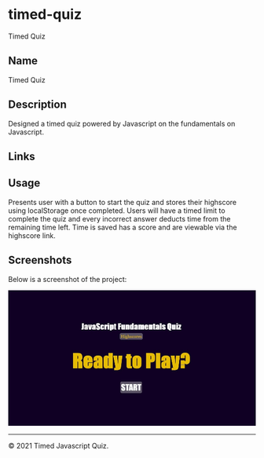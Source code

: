 # timed-quiz
Timed Quiz

## Name
Timed Quiz


## Description
Designed a timed quiz powered by Javascript on the fundamentals on Javascript.


## Links
<!-- [Source Code](https://github.com/asantercureton/timed-quiz)


[Description Link](https://asantercureton.github.io/personal-portfolio/) -->


## Usage
Presents user with a button to start the quiz and stores their highscore using localStorage once completed. Users will have a timed limit to complete the quiz and every incorrect answer deducts time from the remaining time left. Time is saved has a score and are viewable via the highscore link.


## Screenshots
Below is a screenshot of the project:

![Image of html](./start/images/code-quiz-start.jpg)



---
© 2021 Timed Javascript Quiz.